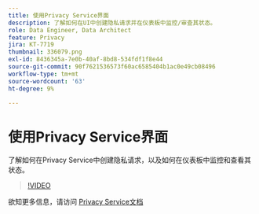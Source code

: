 ```yaml
---
title: 使用Privacy Service界面
description: 了解如何在UI中创建隐私请求并在仪表板中监控/审查其状态。
role: Data Engineer, Data Architect
feature: Privacy
jira: KT-7719
thumbnail: 336079.png
exl-id: 8436345a-7e0b-40af-8bd8-534fdf1f8e44
source-git-commit: 90f7621536573f60ac6585404b1ac0e49cb08496
workflow-type: tm+mt
source-wordcount: '63'
ht-degree: 9%

---
```



# 使用Privacy Service界面

了解如何在Privacy Service中创建隐私请求，以及如何在仪表板中监控和查看其状态。

>[!VIDEO](https://video.tv.adobe.com/v/336079?quality=12&learn=on)

欲知更多信息，请访问 [Privacy Service文档](https://experienceleague.adobe.com/docs/experience-platform/privacy/home.html?lang=zh-Hans)
